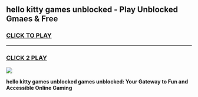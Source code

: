 
## hello kitty games unblocked - Play Unblocked Gmaes & Free
<h3>
<a href="https://news.freeplayer.one?title=hello_kitty_games_unblocked&ref=23F">CLICK TO PLAY</a></h3>
<hr>

<h3>
<a href="https://news.freeplayer.one?title=hello_kitty_games_unblocked&ref=23F">CLICK 2 PLAY</a>
  
</h3>

<a href="https://news.freeplayer.one?title=hello_kitty_games_unblocked&ref=23F/"><img src="https://clearcache.store/games.png"></a>


**hello kitty games unblocked games unblocked: Your Gateway to Fun and Accessible Online Gaming**
